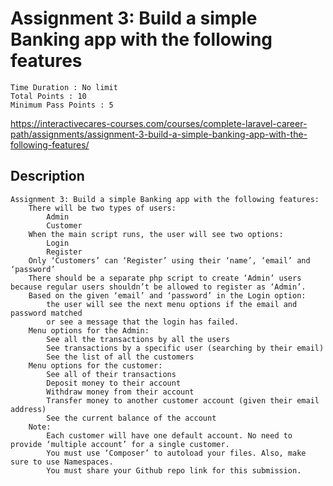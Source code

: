 # Assignment 3: Build a simple Banking app with the following features

    Time Duration : No limit
    Total Points : 10
    Minimum Pass Points : 5

https://interactivecares-courses.com/courses/complete-laravel-career-path/assignments/assignment-3-build-a-simple-banking-app-with-the-following-features/

## Description

    Assignment 3: Build a simple Banking app with the following features:
        There will be two types of users:
            Admin
            Customer
        When the main script runs, the user will see two options:
            Login
            Register
        Only ‘Customers’ can ‘Register’ using their ‘name’, ‘email’ and ‘password’
        There should be a separate php script to create ‘Admin’ users because regular users shouldn’t be allowed to register as ‘Admin’.
        Based on the given ‘email’ and ‘password’ in the Login option:
            the user will see the next menu options if the email and password matched
            or see a message that the login has failed.
        Menu options for the Admin:
            See all the transactions by all the users
            See transactions by a specific user (searching by their email)
            See the list of all the customers
        Menu options for the customer:
            See all of their transactions
            Deposit money to their account
            Withdraw money from their account
            Transfer money to another customer account (given their email address)
            See the current balance of the account
        Note:
            Each customer will have one default account. No need to provide ‘multiple account’ for a single customer.
            You must use ‘Composer’ to autoload your files. Also, make sure to use Namespaces.
            You must share your Github repo link for this submission.
